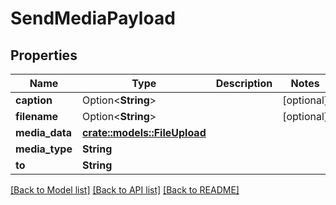 # SendMediaPayload

## Properties

Name | Type | Description | Notes
------------ | ------------- | ------------- | -------------
**caption** | Option<**String**> |  | [optional]
**filename** | Option<**String**> |  | [optional]
**media_data** | [**crate::models::FileUpload**](FileUpload.md) |  | 
**media_type** | **String** |  | 
**to** | **String** |  | 

[[Back to Model list]](../README.md#documentation-for-models) [[Back to API list]](../README.md#documentation-for-api-endpoints) [[Back to README]](../README.md)


